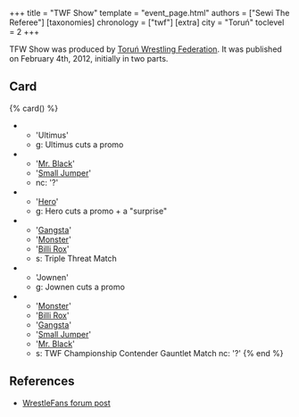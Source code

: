 +++
title = "TWF Show"
template = "event_page.html"
authors = ["Sewi The Referee"]
[taxonomies]
chronology = ["twf"]
[extra]
city = "Toruń"
toclevel = 2
+++

TFW Show was produced by [Toruń Wrestling Federation](@/o/twf.md). It was published on February 4th, 2012, initially in two parts.

## Card

{% card() %}
- - 'Ultimus'
  - g: Ultimus cuts a promo
- - '[Mr. Black](@/w/mr-black.md)'
  - '[Small Jumper](@/w/small-jumper.md)'
  - nc: '?'
- - '[Hero](@/w/pj-blake.md)'
  - g: Hero cuts a promo + a "surprise"
- - '[Gangsta](@/w/jay-revolt.md)'
  - '[Monster](@/w/chris-hunter.md)'
  - '[Billi Rox](@/w/corin-mear.md)'
  - s: Triple Threat Match
- - 'Jownen'
  - g: Jownen cuts a promo
- - '[Monster](@/w/chris-hunter.md)'
  - '[Billi Rox](@/w/corin-mear.md)'
  - '[Gangsta](@/w/jay-revolt.md)'
  - '[Small Jumper](@/w/small-jumper.md)'
  - '[Mr. Black](@/w/mr-black.md)'
  - s: TWF Championship Contender Gauntlet Match
    nc: '?'
{% end %}

## References

* [WrestleFans forum post](https://wrestlefans.pl/forum/viewtopic.php?f=59&t=27649)
